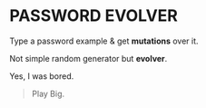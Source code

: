 # PASSWORD EVOLVER
Type a password example & get **mutations** over it.

Not simple random generator but **evolver**. 

Yes, I was bored. 

> Play Big. 
